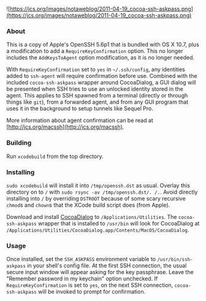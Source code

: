 ![https://jcs.org/images/notaweblog/2011-04-19_cocoa-ssh-askpass.png](https://jcs.org/images/notaweblog/2011-04-19_cocoa-ssh-askpass.png)

### About
This is a copy of Apple's OpenSSH 5.6p1 that is bundled with OS X 10.7, plus a modification to add a `RequireKeyConfirmation` option.  This no longer includes the `AddKeysToAgent` option modification, as it is no longer needed.

With `RequireKeyConfirmation` set to `yes` in `~/.ssh/config`, any identities added to `ssh-agent` will require confirmation before use.  Combined with the included `cocoa-ssh-askpass` wrapper around CocoaDialog, a GUI dialog will be presented when SSH tries to use an unlocked identity stored in the agent.  This applies to SSH spawned from a terminal (directly or through things like `git`), from a forwarded agent, and from any GUI program that uses it in the background to setup tunnels like Sequel Pro.

More information about agent confirmation can be read at [http://jcs.org/macssh](http://jcs.org/macssh).

### Building
Run `xcodebuild` from the top directory.

### Installing
`sudo xcodebuild` will install it into `/tmp/openssh.dst` as usual.  Overlay this directory on to `/` with `sudo rsync -av /tmp/openssh.dst/. /.`.  Avoid directly installing into `/` by overriding `DSTROOT` because of some scary recursive `chmod`s and `chown`s that the XCode build script does (from Apple).

Download and install [CocoaDialog](http://mstratman.github.com/cocoadialog/) to `/Applications/Utilities`.  The `cocoa-ssh-askpass` wrapper that is installed to `/usr/bin` will look for CocoaDialog at `/Applications/Utilities/CocoaDialog.app/Contents/MacOS/CocoaDialog`.

### Usage
Once installed, set the `SSH_ASKPASS` environment variable to `/usr/bin/ssh-askpass` in your shell's config file.  At the first SSH connection, the usual secure input window will appear asking for the key passphrase.  Leave the "Remember password in my keychain" option unchecked.  If `RequireKeyConfirmation` is set to `yes`, on the next SSH connection, `cocoa-ssh-askpass` will be invoked to prompt for confirmation. 

